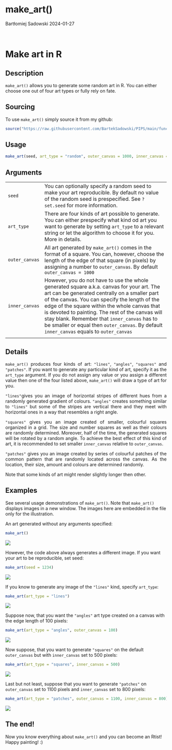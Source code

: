 make_art()
================
Bartłomiej Sadowski
2024-01-27

<br>

# Make art in R

## Description

`make_art()` allows you to generate some random art in R. You can either
choose one out of four art types or fully rely on fate.

## Sourcing

To use `make_art()` simply source it from my github:

``` r
source("https://raw.githubusercontent.com/BartekSadowski/PIPS/main/functions_assignment_3_2R.R")
```

## Usage

``` r
make_art(seed, art_type = "random", outer_canvas = 1000, inner_canvas = outer_canvas)
```

## Arguments

<div style="text-align: justify;">

|                |                                                                                                                                                                                                                                                                                                                                                                                                                                              |
|----------------|----------------------------------------------------------------------------------------------------------------------------------------------------------------------------------------------------------------------------------------------------------------------------------------------------------------------------------------------------------------------------------------------------------------------------------------------|
| `seed`         | You can optionally specify a random seed to make your art reproducible. By default no value of the random seed is prespecified. See `?set.seed` for more information.                                                                                                                                                                                                                                                                        |
| `art_type`     | There are four kinds of art possible to generate. You can either prespecify what kind od art you want to generate by setting `art_type` to a relevant string or let the algorithm to choose it for you. More in details.                                                                                                                                                                                                                     |
| `outer_canvas` | All art generated by `make_art()` comes in the format of a square. You can, however, choose the length of the edge of that square (in pixels) by assigning a number to `outer_canvas`. By default `outer_canvas = 1000`                                                                                                                                                                                                                      |
| `inner_canvas` | However, you do not have to use the whole generated square a.k.a. canvas for your art. The art can be generated centrally on a smaller part of the canvas. You can specify the length of the edge of the square within the whole canvas that is devoted to painting. The rest of the canvas will stay blank. Remember that `inner_canvas` has to be smaller or equal then `outer_canvas`. By default `inner_canvas` equals to `outer_canvas` |
|                |                                                                                                                                                                                                                                                                                                                                                                                                                                              |

</div>

## Details

<div style="text-align: justify;">

`make_art()` produces four kinds of art: `"lines"`, `"angles"`,
`"squares"` and `"patches"`. If you want to generate any particular kind
of art, specify it as the `art_type` argument. If you do not assign any
value or you assign a different value then one of the four listed above,
`make_art()` will draw a type of art for you.

`"lines"`gives you an image of horizontal stripes of different hues from
a randomly generated gradient of colours. `"angles"` creates something
similar to `"lines"` but some of the stripes are vertical there and they
meet with horizontal ones in a way that resembles a right angle.

`"squares"` gives you an image created of smaller, colourful squares
organized in a grid. The size and number squares as well as their
colours are randomly determined. Moreover, half of the time, the
generated squares will be rotated by a random angle. To achieve the best
effect of this kind of art, it is recommended to set smaller
`inner_canvas` relative to `outer_canvas`.

`"patches"` gives you an image created by series of colourful patches of
the common pattern that are randomly located across the canvas. As the
location, their size, amount and colours are determined randomly.

Note that some kinds of art might render slightly longer then other.

</div>

## Examples

See several usage demonstrations of `make_art()`. Note that `make_art()`
displays images in a new window. The images here are embedded in the
file only for the illustration.

An art generated without any arguments specified:

``` r
make_art()
```

![](https://github.com/BartekSadowski/PIPS/blob/main/Pictures/example1.png?raw=true)

However, the code above always generates a different image. If you want
your art to be reproducible, set seed:

``` r
make_art(seed = 1234)
```

![](https://github.com/BartekSadowski/PIPS/blob/main/Pictures/example2.png?raw=true)

If you know to generate any image of the `"lines"` kind, specify
`art_type`:

``` r
make_art(art_type = "lines")
```

![](https://github.com/BartekSadowski/PIPS/blob/main/Pictures/example3.png?raw=true)

Suppose now, that you want the `"angles"` art type created on a canvas
with the edge length of 100 pixels:

``` r
make_art(art_type = "angles", outer_canvas = 100)
```

![](https://github.com/BartekSadowski/PIPS/blob/main/Pictures/example4.png?raw=true)

Now suppose, that you want to generate `"squares"` on the default
`outer_canvas` but with `inner_canvas` set to 500 pixels:

``` r
make_art(art_type = "squares", inner_canvas = 500)
```

![](https://github.com/BartekSadowski/PIPS/blob/main/Pictures/example5.png?raw=true)

Last but not least, suppose that you want to generate `"patches"` on
`outer_canvas` set to 1100 pixels and `inner_canvas` set to 800 pixels:

``` r
make_art(art_type = "patches", outer_canvas = 1100, inner_canvas = 800)
```

![](https://github.com/BartekSadowski/PIPS/blob/main/Pictures/example6.png?raw=true)

## The end!

Now you know everything about `make_art()` and you can become an Rtist!
Happy painting! :)

<br> <br>
